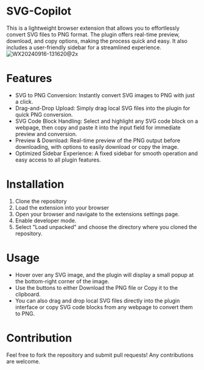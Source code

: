 # SVG-Copilot

This is a lightweight browser extension that allows you to effortlessly convert SVG files to PNG format. The plugin offers real-time preview, download, and copy options, making the process quick and easy. It also includes a user-friendly sidebar for a streamlined experience.
![WX20240916-131620@2x](https://github.com/user-attachments/assets/d963f509-36e8-4597-867c-43c2c4fa8391)


# Features
- SVG to PNG Conversion: Instantly convert SVG images to PNG with just a click.
- Drag-and-Drop Upload: Simply drag local SVG files into the plugin for quick PNG conversion.
- SVG Code Block Handling: Select and highlight any SVG code block on a webpage, then copy and paste it into the input field for immediate preview and conversion.
- Preview & Download: Real-time preview of the PNG output before downloading, with options to easily download or copy the image.
- Optimized Sidebar Experience: A fixed sidebar for smooth operation and easy access to all plugin features.

# Installation
1. Clone the repository
2. Load the extension into your browser
3. Open your browser and navigate to the extensions settings page.
4. Enable developer mode.
5. Select "Load unpacked" and choose the directory where you cloned the repository.

# Usage
- Hover over any SVG image, and the plugin will display a small popup at the bottom-right corner of the image.
- Use the buttons to either Download the PNG file or Copy it to the clipboard.
- You can also drag and drop local SVG files directly into the plugin interface or copy SVG code blocks from any webpage to convert them to PNG.

# Contribution
Feel free to fork the repository and submit pull requests! Any contributions are welcome.
